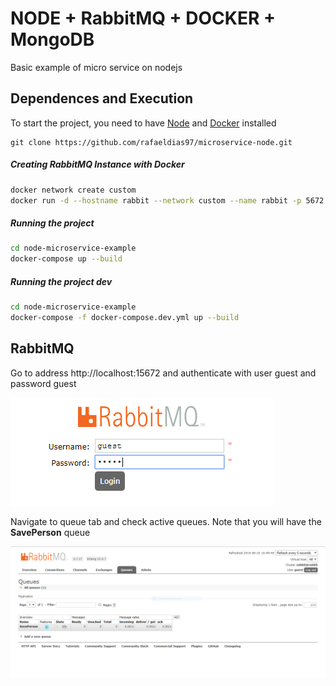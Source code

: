 # NODE + RabbitMQ + DOCKER + MongoDB

Basic example of micro service on nodejs

## Dependences and Execution
To start the project, you need to have [Node](https://nodejs.org/en/download/) and [Docker](https://hub.docker.com/editions/community/docker-ce-desktop-windows) installed

```git
git clone https://github.com/rafaeldias97/microservice-node.git
```


##### Creating RabbitMQ Instance with Docker
```bash
docker network create custom
docker run -d --hostname rabbit --network custom --name rabbit -p 5672:5672 -p 15672:15672 rabbitmq:3-management
```
##### Running the project
```bash
cd node-microservice-example
docker-compose up --build
```
##### Running the project dev
```bash
cd node-microservice-example
docker-compose -f docker-compose.dev.yml up --build
```
## RabbitMQ

Go to address http://localhost:15672 and authenticate with user guest and password guest

[![](https://raw.githubusercontent.com/rafaeldias97/microservice-node/master/docs/RabbitLogin.PNG)](https://raw.githubusercontent.com/rafaeldias97/microservice-node/master/docs/RabbitLogin.PNG)


Navigate to queue tab and check active queues. Note that you will have the **SavePerson** queue

[![](https://raw.githubusercontent.com/rafaeldias97/microservice-node/master/docs/RabbitQueues.PNG)](http://https://raw.githubusercontent.com/rafaeldias97/microservice-node/master/docs/RabbitQueues.PNG)